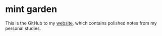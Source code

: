 # mint garden
This is the GitHub to my [website](https://mint-garden.netlify.app/), which contains polished notes from my personal studies.